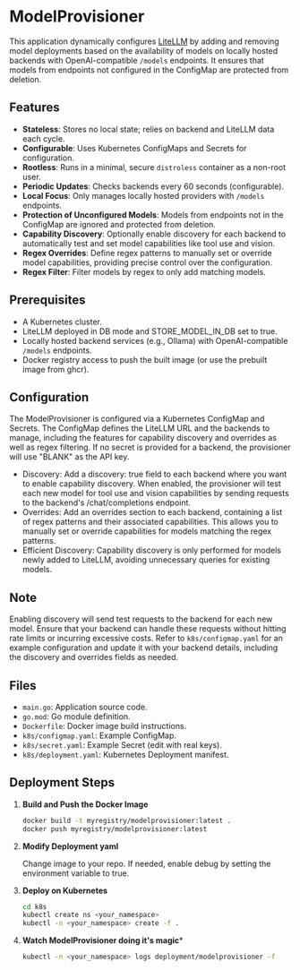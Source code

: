 # ModelProvisioner

This application dynamically configures [LiteLLM](https://github.com/BerriAI/litellm) by adding and removing model deployments based on the availability of models on locally hosted backends with OpenAI-compatible `/models` endpoints. It ensures that models from endpoints not configured in the ConfigMap are protected from deletion.

## Features

- **Stateless**: Stores no local state; relies on backend and LiteLLM data each cycle.
- **Configurable**: Uses Kubernetes ConfigMaps and Secrets for configuration.
- **Rootless**: Runs in a minimal, secure `distroless` container as a non-root user.
- **Periodic Updates**: Checks backends every 60 seconds (configurable).
- **Local Focus**: Only manages locally hosted providers with `/models` endpoints.
- **Protection of Unconfigured Models**: Models from endpoints not in the ConfigMap are ignored and protected from deletion.
- **Capability Discovery**: Optionally enable discovery for each backend to automatically test and set model capabilities like tool use and vision.
- **Regex Overrides**: Define regex patterns to manually set or override model capabilities, providing precise control over the configuration.
- **Regex Filter**: Filter models by regex to only add matching models.

## Prerequisites

- A Kubernetes cluster.
- LiteLLM deployed in DB mode and STORE_MODEL_IN_DB set to true.
- Locally hosted backend services (e.g., Ollama) with OpenAI-compatible `/models` endpoints.
- Docker registry access to push the built image (or use the prebuilt image from ghcr).

## Configuration
The ModelProvisioner is configured via a Kubernetes ConfigMap and Secrets. The ConfigMap defines the LiteLLM URL and the backends to manage, including the features for capability discovery and overrides as well as regex filtering. If no secret is provided for a backend, the provisioner will use "BLANK" as the API key.

- Discovery: Add a discovery: true field to each backend where you want to enable capability discovery. When enabled, the provisioner will test each new model for tool use and vision capabilities by sending requests to the backend's /chat/completions endpoint.
- Overrides: Add an overrides section to each backend, containing a list of regex patterns and their associated capabilities. This allows you to manually set or override capabilities for models matching the regex patterns.
- Efficient Discovery: Capability discovery is only performed for models newly added to LiteLLM, avoiding unnecessary queries for existing models.

## Note
Enabling discovery will send test requests to the backend for each new model. Ensure that your backend can handle these requests without hitting rate limits or incurring excessive costs. Refer to `k8s/configmap.yaml` for an example configuration and update it with your backend details, including the discovery and overrides fields as needed.

## Files

- `main.go`: Application source code.
- `go.mod`: Go module definition.
- `Dockerfile`: Docker image build instructions.
- `k8s/configmap.yaml`: Example ConfigMap.
- `k8s/secret.yaml`: Example Secret (edit with real keys).
- `k8s/deployment.yaml`: Kubernetes Deployment manifest.

## Deployment Steps

1. **Build and Push the Docker Image**

   ```bash
   docker build -t myregistry/modelprovisioner:latest .
   docker push myregistry/modelprovisioner:latest

2. **Modify Deployment yaml**

   Change image to your repo.
   If needed, enable debug by setting the environment variable to true.

3. **Deploy on Kubernetes**

   ```bash
   cd k8s
   kubectl create ns <your_namespace>
   kubectl -n <your_namespace> create -f .

4. **Watch ModelProvisioner doing it's magic***

   ```bash
   kubectl -n <your_namespace> logs deployment/modelprovisioner -f
